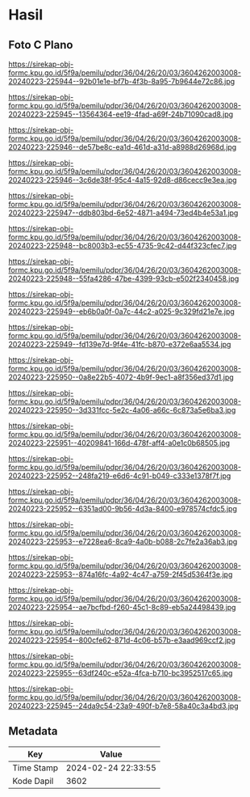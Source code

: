 # Hasil

## Foto C Plano

https://sirekap-obj-formc.kpu.go.id/5f9a/pemilu/pdpr/36/04/26/20/03/3604262003008-20240223-225944--92b01e1e-bf7b-4f3b-8a95-7b9644e72c86.jpg

https://sirekap-obj-formc.kpu.go.id/5f9a/pemilu/pdpr/36/04/26/20/03/3604262003008-20240223-225945--13564364-ee19-4fad-a69f-24b71090cad8.jpg

https://sirekap-obj-formc.kpu.go.id/5f9a/pemilu/pdpr/36/04/26/20/03/3604262003008-20240223-225946--de57be8c-ea1d-461d-a31d-a8988d26968d.jpg

https://sirekap-obj-formc.kpu.go.id/5f9a/pemilu/pdpr/36/04/26/20/03/3604262003008-20240223-225946--3c6de38f-95c4-4a15-92d8-d86cecc9e3ea.jpg

https://sirekap-obj-formc.kpu.go.id/5f9a/pemilu/pdpr/36/04/26/20/03/3604262003008-20240223-225947--ddb803bd-6e52-4871-a494-73ed4b4e53a1.jpg

https://sirekap-obj-formc.kpu.go.id/5f9a/pemilu/pdpr/36/04/26/20/03/3604262003008-20240223-225948--bc8003b3-ec55-4735-9c42-d44f323cfec7.jpg

https://sirekap-obj-formc.kpu.go.id/5f9a/pemilu/pdpr/36/04/26/20/03/3604262003008-20240223-225948--55fa4286-47be-4399-93cb-e502f2340458.jpg

https://sirekap-obj-formc.kpu.go.id/5f9a/pemilu/pdpr/36/04/26/20/03/3604262003008-20240223-225949--eb6b0a0f-0a7c-44c2-a025-9c329fd21e7e.jpg

https://sirekap-obj-formc.kpu.go.id/5f9a/pemilu/pdpr/36/04/26/20/03/3604262003008-20240223-225949--fd139e7d-9f4e-41fc-b870-e372e6aa5534.jpg

https://sirekap-obj-formc.kpu.go.id/5f9a/pemilu/pdpr/36/04/26/20/03/3604262003008-20240223-225950--0a8e22b5-4072-4b9f-9ec1-a8f356ed37d1.jpg

https://sirekap-obj-formc.kpu.go.id/5f9a/pemilu/pdpr/36/04/26/20/03/3604262003008-20240223-225950--3d331fcc-5e2c-4a06-a66c-6c873a5e6ba3.jpg

https://sirekap-obj-formc.kpu.go.id/5f9a/pemilu/pdpr/36/04/26/20/03/3604262003008-20240223-225951--40209841-166d-478f-aff4-a0e1c0b68505.jpg

https://sirekap-obj-formc.kpu.go.id/5f9a/pemilu/pdpr/36/04/26/20/03/3604262003008-20240223-225952--248fa219-e6d6-4c91-b049-c333e1378f7f.jpg

https://sirekap-obj-formc.kpu.go.id/5f9a/pemilu/pdpr/36/04/26/20/03/3604262003008-20240223-225952--6351ad00-9b56-4d3a-8400-e978574cfdc5.jpg

https://sirekap-obj-formc.kpu.go.id/5f9a/pemilu/pdpr/36/04/26/20/03/3604262003008-20240223-225953--e7228ea6-8ca9-4a0b-b088-2c7fe2a36ab3.jpg

https://sirekap-obj-formc.kpu.go.id/5f9a/pemilu/pdpr/36/04/26/20/03/3604262003008-20240223-225953--874a16fc-4a92-4c47-a759-2f45d5364f3e.jpg

https://sirekap-obj-formc.kpu.go.id/5f9a/pemilu/pdpr/36/04/26/20/03/3604262003008-20240223-225954--ae7bcfbd-f260-45c1-8c89-eb5a24498439.jpg

https://sirekap-obj-formc.kpu.go.id/5f9a/pemilu/pdpr/36/04/26/20/03/3604262003008-20240223-225954--800cfe62-871d-4c06-b57b-e3aad969ccf2.jpg

https://sirekap-obj-formc.kpu.go.id/5f9a/pemilu/pdpr/36/04/26/20/03/3604262003008-20240223-225955--63df240c-e52a-4fca-b710-bc3952517c65.jpg

https://sirekap-obj-formc.kpu.go.id/5f9a/pemilu/pdpr/36/04/26/20/03/3604262003008-20240223-225945--24da9c54-23a9-490f-b7e8-58a40c3a4bd3.jpg


## Metadata

| Key        | Value               |
| ---------- | ------------------- |
| Time Stamp | 2024-02-24 22:33:55 |
| Kode Dapil | 3602                |



